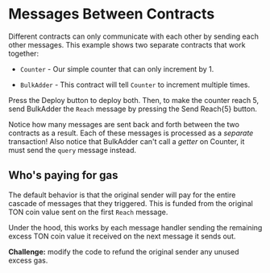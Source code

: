 # Messages Between Contracts

Different contracts can only communicate with each other by sending each other messages. This example shows two separate contracts that work together:

* `Counter` - Our simple counter that can only increment by 1.

* `BulkAdder` - This contract will tell `Counter` to increment multiple times.

Press the <span class="mdButton blue">Deploy</span> button to deploy both. Then, to make the counter reach 5, send BulkAdder the `Reach` message by pressing the <span class="mdButton grape">Send Reach{5}</span> button.

Notice how many messages are sent back and forth between the two contracts as a result. Each of these messages is processed as a *separate* transaction! Also notice that BulkAdder can't call a *getter* on Counter, it must send the `query` message instead.

## Who's paying for gas

The default behavior is that the original sender will pay for the entire cascade of messages that they triggered. This is funded from the original TON coin value sent on the first `Reach` message.

Under the hood, this works by each message handler sending the remaining excess TON coin value it received on the next message it sends out.

**Challenge:** modify the code to refund the original sender any unused excess gas.